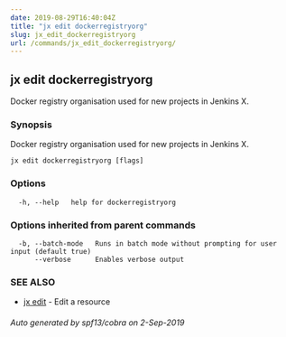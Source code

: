 ```yaml
---
date: 2019-08-29T16:40:04Z
title: "jx edit dockerregistryorg"
slug: jx_edit_dockerregistryorg
url: /commands/jx_edit_dockerregistryorg/
---
```

## jx edit dockerregistryorg

Docker registry organisation used for new projects in Jenkins X.

### Synopsis

Docker registry organisation used for new projects in Jenkins X.

```
jx edit dockerregistryorg [flags]
```

### Options

```
  -h, --help   help for dockerregistryorg
```

### Options inherited from parent commands

```
  -b, --batch-mode   Runs in batch mode without prompting for user input (default true)
      --verbose      Enables verbose output
```

### SEE ALSO

* [jx edit](/commands/jx_edit/)	 - Edit a resource

###### Auto generated by spf13/cobra on 2-Sep-2019
